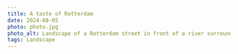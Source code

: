 ```yaml
---
title: A taste of Rotterdam
date: 2024-08-05
photo: photo.jpg
photo_alt: Landscape of a Rotterdam street in front of a river surrounded by greenery
tags: Landscape
---
```

